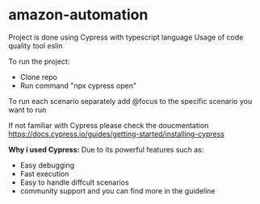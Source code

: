 # amazon-automation

Project is done using Cypress with typescript language
Usage of code quality tool eslin

To run the project:
* Clone repo
* Run command "npx cypress open"

To run each scenario separately add @focus to the specific scenario you want to run

If not familiar with Cypress please check the doucmentation https://docs.cypress.io/guides/getting-started/installing-cypress

**Why i used Cypress:**
Due to its powerful features such as:
* Easy debugging
* Fast execution
* Easy to handle diffcult scenarios
* community support
  and you can find more in the guideline





